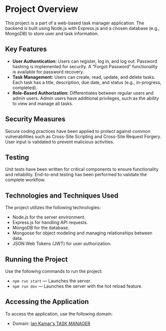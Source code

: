 # Project Overview

This project is a part of a web-based task manager application. The backend is built using Node.js with Express.js and a chosen database (e.g., MongoDB) to store user and task information.

## Key Features

- **User Authentication:** Users can register, log in, and log out. Password hashing is implemented for security. A “Forgot Password” functionality is available for password recovery.
- **Task Management:** Users can create, read, update, and delete tasks. Each task has a title, description, due date, and status (e.g., in-progress, completed).
- **Role-Based Authorization:** Differentiates between regular users and admin users. Admin users have additional privileges, such as the ability to view and manage all tasks.

## Security Measures

Secure coding practices have been applied to protect against common vulnerabilities such as Cross-Site Scripting and Cross-Site Request Forgery. User input is validated to prevent malicious activities.

## Testing

Unit tests have been written for critical components to ensure functionality and reliability. End-to-end testing has been performed to validate the complete workflow.

## Technologies and Techniques Used

The project utilizes the following technologies:

- Node.js for the server environment.
- Express.js for handling API requests.
- MongoDB for the database.
- Mongoose for object modeling and managing relationships between data.
- JSON Web Tokens (JWT) for user authorization.

## Running the Project

Use the following commands to run the project:

- `npm run start` — Launches the server.
- `npm run dev` — Launches the server with the hot reload feature.

## Accessing the Application

To access the application, use the following domain:

- Domain: [Ian Kamar's TASK MANAGER](https://iankamar-taskmanager.azurewebsites.net)
